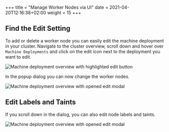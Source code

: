 +++
title = "Manage Worker Nodes via UI"
date = 2021-04-20T12:16:38+02:00
weight = 15
+++


## Find the Edit Setting

To add or delete a worker node you can easily edit the machine deployment in your cluster. Navigate to the cluster overview, scroll down and hover over `Machine Deployments` and click on the edit icon next to the deployment you want to edit.

![Machine deployment overview with highlighted edit button](@/images/ui/md-edit.png?classes=shadow,border "Machine deployment overview with highlighted edit button")

In the popup dialog you can now change the worker nodes.

![Machine deployment overview with opened edit modal](@/images/ui/md-edit-dialog1.png?height=350px&classes=shadow,border "Machine deployment overview with opened edit modal")

## Edit Labels and Taints

If you scroll down in the dialog, you can also edit node labels and taints.

![Machine deployment overview with opened edit modal](@/images/ui/md-edit-dialog2.png?height=350px&classes=shadow,border "Machine deployment overview with opened edit modal")
